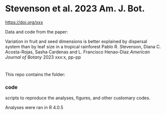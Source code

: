 # Stevenson et al. 2023 Am. J. Bot.
https://doi.org/xxx

Data and code from the paper: 

Variation in fruit and seed dimensions is better explained by dispersal system than by leaf size in a tropical rainforest
Pablo R. Stevenson, Diana C. Acosta-Rojas, Sasha Cardenas and L. Francisco Henao-Diaz _American Journal of Botany_ 2023 xxx:x, pp-pp 

#
This repo contains the folder: 
### code
scripts to reproduce the analyses, figures, and other customary codes.

Analyses were ran in R 4.0.5 
